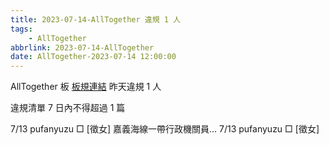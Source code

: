 ```yaml
---
title: 2023-07-14-AllTogether 違規 1 人
tags:
    - AllTogether
abbrlink: 2023-07-14-AllTogether
date: AllTogether-2023-07-14 12:00:00
---
```

AllTogether 板 [板規連結](https://www.ptt.cc/bbs/AllTogether/M.1643211430.A.5FB.html)
昨天違規 1 人
<!-- more -->

違規清單
7 日內不得超過 1 篇

7/13 pufanyuzu □ [徵女] 嘉義海線一帶行政機關員…
7/13 pufanyuzu □ [徵女]